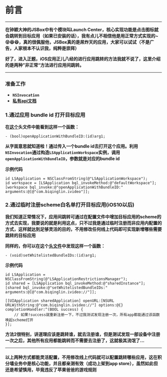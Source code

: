 # 前言

* * *


**在钟颖大神的JSBox中有个模块叫Launch Center，核心实现功能是点击图标就会跳转到目标应用（如果已安装的话），我有点儿不相信他是用正常方式实现的~😝😆😆，真的很佩服他，JSBox真的是屌炸天的应用，大家可以试试（不是广告，人家根本不认识我，纯粹是崇拜）**


**好了，进入正题，iOS应用正儿八经的进行应用跳转的方法我就不说了，这里介绍的是两种”非正常“方法进行应用间跳转。**
* * *

### 准备工作
 * **```NSInvocation```**
 * **[私有api文档](https://github.com/nst/iOS-Runtime-Headers)**


### **1.通过应用 bundle id 打开目标应用**
**在[这个](https://github.com/nst/iOS-Runtime-Headers/blob/fbb634c78269b0169efdead80955ba64eaaa2f21/Frameworks/CoreServices.framework/LSApplicationWorkspace.h)头文件中能看到这样一个函数：**

```- (bool)openApplicationWithBundleID:(id)arg1;```

**从字面意思就知道啦！通过传入一个bundle id去打开这个应用。利用```NSInvocation```通过构造```LSApplicationWorkspace```实例，调用```openApplicationWithBundleID```，参数就是对应的bundle id**

**示例代码**

```
id LSApplication = NSClassFromString(@"LSApplicationWorkspace");
id workspace = [LSApplication bql_invokeMethod:@"defaultWorkspace"];
[workspace bql_invoke:@"openApplicationWithBundleID:" arguments:@[@"com.biqinglin.ivideo"]];
```

### **2.通过临时注册scheme白名单打开目标应用(iOS10以后)**
**我们知道正常情况下，应用间跳转可通过在配置文件中增加目标应用的scheme的方式去实现，我要说的就是利用这点，只不过我是通过临时注册而非应用内配置的方式，这样就达到足够灵活的目的，不用修改任何线上代码即可实现新增哪些需要跳转的目标应用**

**同样的，你可以在这个[头文件](https://github.com/nst/iOS-Runtime-Headers/blob/fbb634c78269b0169efdead80955ba64eaaa2f21/Frameworks/CoreServices.framework/LSApplicationRestrictionsManager.h)中发现这样一个函数：**

```- (void)setWhitelistedBundleIDs:(id)arg1;```

**示例代码**

```
id LSApplication = NSClassFromString(@"LSApplicationRestrictionsManager");
id shared = [LSApplication bql_invokeMethod:@"sharedInstance"];
[shared bql_invoke:@"setWhitelistedBundleIDs:" arguments:@[@"com.biqinglin.ivideo://"]];

[[UIApplication sharedApplication] openURL:[NSURL URLWithString:@"com.biqinglin.ivideo://"] options:@{} completionHandler:^(BOOL success) {
    // 如果!success就重新注册一下，不过我测试发现注册一次，所有app都能通过该函数唤起scheme打开
}];
```

**方法2很特别，讲道理应该是跳转谁，就去注册谁，但是测试发现一部设备中注册一次之后，其他所有应用都能跳转而不需要去注册了，这就极其流氓了...**

* * *

#### **以上两种方式都能灵活配置，不用修改线上代码就可以配置跳转哪些应用，这在积分墙业务中是核心功能，并且都亲测有效（成功上架到app store），虽然如此但还是希望慎用，毕竟违反了苹果爸爸的游戏规则**
